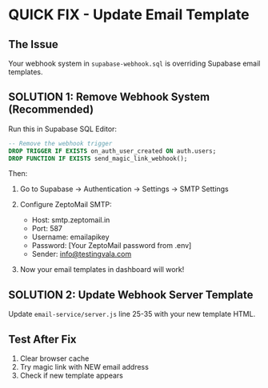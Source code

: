 # QUICK FIX - Update Email Template

## The Issue
Your webhook system in `supabase-webhook.sql` is overriding Supabase email templates.

## SOLUTION 1: Remove Webhook System (Recommended)

Run this in Supabase SQL Editor:

```sql
-- Remove the webhook trigger
DROP TRIGGER IF EXISTS on_auth_user_created ON auth.users;
DROP FUNCTION IF EXISTS send_magic_link_webhook();
```

Then:
1. Go to Supabase → Authentication → Settings → SMTP Settings
2. Configure ZeptoMail SMTP:
   - Host: smtp.zeptomail.in
   - Port: 587
   - Username: emailapikey
   - Password: [Your ZeptoMail password from .env]
   - Sender: info@testingvala.com

3. Now your email templates in dashboard will work!

## SOLUTION 2: Update Webhook Server Template

Update `email-service/server.js` line 25-35 with your new template HTML.

## Test After Fix
1. Clear browser cache
2. Try magic link with NEW email address
3. Check if new template appears
